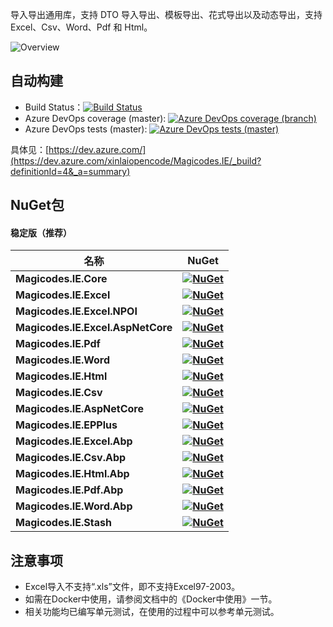 导入导出通用库，支持 DTO 导入导出、模板导出、花式导出以及动态导出，支持 Excel、Csv、Word、Pdf 和 Html。

![Overview](/articles/projects/magicodes-ie/assets/ov.png)

## 自动构建

- Build Status：[![Build Status](https://camo.githubusercontent.com/34c8a74f88db30fc6d37f1b6a168932aa5e0536461670dbdf6551a1b50207713/68747470733a2f2f6465762e617a7572652e636f6d2f78696e6c61696f70656e636f64652f4d616769636f6465732e49452f5f617069732f6275696c642f7374617475732f646f746e6574636f72652e4d616769636f6465732e49453f6272616e63684e616d653d6d6173746572)](https://dev.azure.com/xinlaiopencode/Magicodes.IE/_build/latest?definitionId=4&branchName=master)
- Azure DevOps coverage (master): [![Azure DevOps coverage (branch)](https://camo.githubusercontent.com/2da6f4018dd428a91b7454c43cadeb685b5c116da477852a19e2247a62afd26b/68747470733a2f2f696d672e736869656c64732e696f2f617a7572652d6465766f70732f636f7665726167652f78696e6c61696f70656e636f64652f4d616769636f6465732e49452f342f6d6173746572)](https://camo.githubusercontent.com/2da6f4018dd428a91b7454c43cadeb685b5c116da477852a19e2247a62afd26b/68747470733a2f2f696d672e736869656c64732e696f2f617a7572652d6465766f70732f636f7665726167652f78696e6c61696f70656e636f64652f4d616769636f6465732e49452f342f6d6173746572)
- Azure DevOps tests (master): [![Azure DevOps tests (master)](https://camo.githubusercontent.com/c578ac3006a6c7a7283e87e83376e4d45c90396ca10d2acdb0879782827196be/68747470733a2f2f696d672e736869656c64732e696f2f617a7572652d6465766f70732f74657374732f78696e6c61696f70656e636f64652f4d616769636f6465732e49452f342f6d6173746572)](https://camo.githubusercontent.com/c578ac3006a6c7a7283e87e83376e4d45c90396ca10d2acdb0879782827196be/68747470733a2f2f696d672e736869656c64732e696f2f617a7572652d6465766f70732f74657374732f78696e6c61696f70656e636f64652f4d616769636f6465732e49452f342f6d6173746572)

具体见：[https://dev.azure.com/](https://dev.azure.com/xinlaiopencode/Magicodes.IE/_build?definitionId=4&_a=summary)

## NuGet包

#### 稳定版（推荐）

| **名称**                          | **NuGet**                                                    |
| --------------------------------- | ------------------------------------------------------------ |
| **Magicodes.IE.Core**             | **[![NuGet](https://camo.githubusercontent.com/bc47961c045319d7656ccee34b5ca6204bf004d8f6514cce7332a549fda74a6f/68747470733a2f2f6275696c6473746174732e696e666f2f6e756765742f4d616769636f6465732e49452e436f7265)](https://www.nuget.org/packages/Magicodes.IE.Core)** |
| **Magicodes.IE.Excel**            | **[![NuGet](https://camo.githubusercontent.com/887b093d91391dec841447564d4060f9920980697796d205802fe9a4087d4251/68747470733a2f2f6275696c6473746174732e696e666f2f6e756765742f4d616769636f6465732e49452e457863656c)](https://www.nuget.org/packages/Magicodes.IE.Excel)** |
| **Magicodes.IE.Excel.NPOI**       | **[![NuGet](https://camo.githubusercontent.com/34ef0fab5f4dc9dfb4a28fc4582f38981cb98f674c4f40187a177edfd4d8e391/68747470733a2f2f6275696c6473746174732e696e666f2f6e756765742f4d616769636f6465732e49452e457863656c2e4e504f49)](https://www.nuget.org/packages/Magicodes.IE.Excel.NPOI)** |
| **Magicodes.IE.Excel.AspNetCore** | **[![NuGet](https://camo.githubusercontent.com/c538aee2b7c8c0264769848ab6106f32c87898167f9fc649a95b1bb5f909d30b/68747470733a2f2f6275696c6473746174732e696e666f2f6e756765742f4d616769636f6465732e49452e457863656c2e4173704e6574436f7265)](https://www.nuget.org/packages/Magicodes.IE.Excel.AspNetCore)** |
| **Magicodes.IE.Pdf**              | **[![NuGet](https://camo.githubusercontent.com/4ae80126158b8098f31a99112345904283ed9f6eeedcdc2bcfbd04239fc593f5/68747470733a2f2f6275696c6473746174732e696e666f2f6e756765742f4d616769636f6465732e49452e506466)](https://www.nuget.org/packages/Magicodes.IE.Pdf)** |
| **Magicodes.IE.Word**             | **[![NuGet](https://camo.githubusercontent.com/522243c4a9f77d560330a93c0ca8dbe6a0af7692689f5edcf31436aab7cca02f/68747470733a2f2f6275696c6473746174732e696e666f2f6e756765742f4d616769636f6465732e49452e576f7264)](https://www.nuget.org/packages/Magicodes.IE.Word)** |
| **Magicodes.IE.Html**             | **[![NuGet](https://camo.githubusercontent.com/5fc6018fa99031331b660567399661c39b42d5a0eb53b011c1151e56c3131d5d/68747470733a2f2f6275696c6473746174732e696e666f2f6e756765742f4d616769636f6465732e49452e48746d6c)](https://www.nuget.org/packages/Magicodes.IE.Html)** |
| **Magicodes.IE.Csv**              | **[![NuGet](https://camo.githubusercontent.com/78d58799f6edbeba439da77d7cdfa0a404977fb3001679c4c5486515747a0db3/68747470733a2f2f6275696c6473746174732e696e666f2f6e756765742f4d616769636f6465732e49452e437376)](https://www.nuget.org/packages/Magicodes.IE.Csv)** |
| **Magicodes.IE.AspNetCore**       | **[![NuGet](https://camo.githubusercontent.com/97e03e9ad6dc8571da21688123ce1d038c1af6839faef60fd5b00f994ee97500/68747470733a2f2f6275696c6473746174732e696e666f2f6e756765742f4d616769636f6465732e49452e4173704e6574436f7265)](https://www.nuget.org/packages/Magicodes.IE.AspNetCore)** |
| **Magicodes.IE.EPPlus**           | **[![NuGet](https://camo.githubusercontent.com/5201f0febaea473ffa60c35c379658c4c1969590cedbea9f21f1830fa838e0b6/68747470733a2f2f6275696c6473746174732e696e666f2f6e756765742f4d616769636f6465732e49452e4550506c7573)](https://www.nuget.org/packages/Magicodes.IE.EPPlus)** |
| **Magicodes.IE.Excel.Abp**        | **[![NuGet](https://camo.githubusercontent.com/79ee74181c9fc9f01f406f3b8a0d5dad99fbf32fa1fd02c047bb3f9f9d9530d7/68747470733a2f2f6275696c6473746174732e696e666f2f6e756765742f4d616769636f6465732e49452e457863656c2e416270)](https://www.nuget.org/packages/Magicodes.IE.Excel.Abp)** |
| **Magicodes.IE.Csv.Abp**          | **[![NuGet](https://camo.githubusercontent.com/0ad206309359f4ecfbc03f81908cf094375009f1989bd78c5d21363933100ed7/68747470733a2f2f6275696c6473746174732e696e666f2f6e756765742f4d616769636f6465732e49452e4373762e416270)](https://www.nuget.org/packages/Magicodes.IE.Csv.Abp)** |
| **Magicodes.IE.Html.Abp**         | **[![NuGet](https://camo.githubusercontent.com/f3023fafd4ad33040edc35d218167e079858b6b35e7a633e6dfabfd6c7c29d18/68747470733a2f2f6275696c6473746174732e696e666f2f6e756765742f4d616769636f6465732e49452e48746d6c2e416270)](https://www.nuget.org/packages/Magicodes.IE.Html.Abp)** |
| **Magicodes.IE.Pdf.Abp**          | **[![NuGet](https://camo.githubusercontent.com/639b16ca8f00f746daca00a6310e81e1c2292d3e004ed545578f911a4e6437d9/68747470733a2f2f6275696c6473746174732e696e666f2f6e756765742f4d616769636f6465732e49452e5064662e416270)](https://www.nuget.org/packages/Magicodes.IE.Pdf.Abp)** |
| **Magicodes.IE.Word.Abp**         | **[![NuGet](https://camo.githubusercontent.com/d81702cbcf4a57bee376deadfcd77642eced0820931f778e6429939448ddbe4f/68747470733a2f2f6275696c6473746174732e696e666f2f6e756765742f4d616769636f6465732e49452e576f72642e416270)](https://www.nuget.org/packages/Magicodes.IE.Word.Abp)** |
| **Magicodes.IE.Stash**            | **[![NuGet](https://camo.githubusercontent.com/ee248da98a71bec8c4962a7bcc41477c4eb8fd9cd23cc1c30c82d0bf9f05adc6/68747470733a2f2f6275696c6473746174732e696e666f2f6e756765742f4d616769636f6465732e49452e5374617368)](https://www.nuget.org/packages/Magicodes.IE.Stash)** |

## 注意事项

- Excel导入不支持“.xls”文件，即不支持Excel97-2003。
- 如需在Docker中使用，请参阅文档中的《Docker中使用》一节。
- 相关功能均已编写单元测试，在使用的过程中可以参考单元测试。
